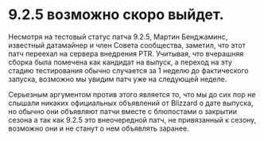 # 9.2.5 возможно скоро выйдет.

Несмотря на тестовый статус патча 9.2.5, Мартин Бенджаминс, известный датамайнер и член Совета сообщества, заметил, что этот патч переехал на сервера внедрения PTR. Учитывая, что вчерашняя сборка была помечена как кандидат на выпуск, а переход на эту стадию тестирования обычно случается за 1 неделю до фактического запуска, возможно мы увидим патч уже на следующей неделе.

Серьезным аргументом против этого является то, что мы до сих пор не слышали никаких официальных объявлений от Blizzard о дате выпуска, но обычно они объявляют патчи вместе с блюпостами о закрытии сезона а так как 9.2.5 это внеочередной патч, не привязанный к сезону, возможно они и не станут о нем объявлять заранее.
